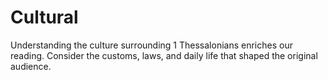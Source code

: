 # Cultural

Understanding the culture surrounding 1 Thessalonians enriches our reading. Consider the customs, laws, and daily life that shaped the original audience.

